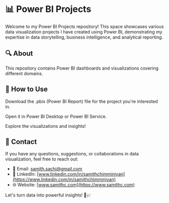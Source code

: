 # 📊 Power BI Projects
Welcome to my Power BI Projects repository! This space showcases various data visualization projects I have created using Power BI, demonstrating my expertise in data storytelling, business intelligence, and analytical reporting.

## 🔍 About
This repository contains Power BI dashboards and visualizations covering different domains.

## 🚀 How to Use
Download the .pbix (Power BI Report) file for the project you're interested in.

Open it in Power BI Desktop or Power BI Service.

Explore the visualizations and insights!

## 📩 Contact
If you have any questions, suggestions, or collaborations in data visualization, feel free to reach out:
- 📧 Email: [samith.sachi@gmail.com](mailto:samith.sachi@gmail.com)
- 🔗 LinkedIn: [www.linkedin.com/in/samithchimminiyan](https://www.linkedin.com/in/samithchimminiyan)
- 🌐 Website: [www.samithc.com](https://www.samithc.com)
  
Let's turn data into powerful insights! 🚀📈
